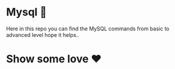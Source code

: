 # Mysql 📖
Here in this repo you can find the MySQL commands from basic to advanced level hope it helps..

# Show some love ♥️
